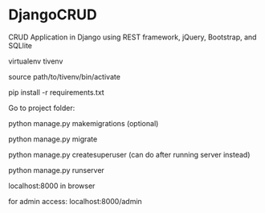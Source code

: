 # DjangoCRUD
CRUD Application in Django using REST framework, jQuery, Bootstrap, and SQLlite

virtualenv tivenv

source path/to/tivenv/bin/activate

pip install -r requirements.txt

Go to project folder:

python manage.py makemigrations (optional)

python manage.py migrate

python manage.py createsuperuser (can do after running server instead)

python manage.py runserver

localhost:8000 in browser

for admin access: localhost:8000/admin
